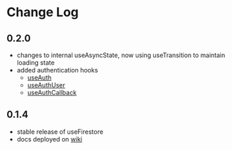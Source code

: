 # Change Log

## 0.2.0

- changes to internal useAsyncState, now using useTransition to maintain loading state
- added authentication hooks
  - [useAuth](https://github.com/jaycsantos/mini-usefirebase/wiki/Functions.useAuth)
  - [useAuthUser](https://github.com/jaycsantos/mini-usefirebase/wiki/Functions.useAuthUser)
  - [useAuthCallback](https://github.com/jaycsantos/mini-usefirebase/wiki/Functions.useAuthCallback)

## 0.1.4

- stable release of useFirestore
- docs deployed on [wiki](https://github.com/jaycsantos/mini-usefirebase/wiki/globals)
